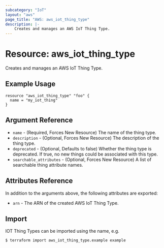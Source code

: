 ```yaml
---
subcategory: "IoT"
layout: "aws"
page_title: "AWS: aws_iot_thing_type"
description: |-
    Creates and manages an AWS IoT Thing Type.
---
```


# Resource: aws_iot_thing_type

Creates and manages an AWS IoT Thing Type.

## Example Usage

```hcl
resource "aws_iot_thing_type" "foo" {
  name = "my_iot_thing"
}
```

## Argument Reference

* `name` - (Required, Forces New Resource) The name of the thing type.
* `description` - (Optional, Forces New Resource) The description of the thing type.
* `deprecated` - (Optional, Defaults to false) Whether the thing type is deprecated. If true, no new things could be associated with this type.
* `searchable_attributes` - (Optional, Forces New Resource) A list of searchable thing attribute names.


## Attributes Reference

In addition to the arguments above, the following attributes are exported:

* `arn` - The ARN of the created AWS IoT Thing Type.

## Import

IOT Thing Types can be imported using the name, e.g.

```
$ terraform import aws_iot_thing_type.example example
```
